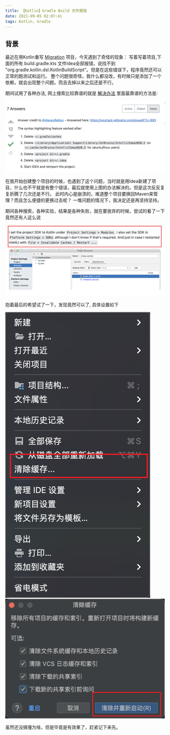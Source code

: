 ```yaml
---
title: 【Kotlin】Gradle Build 文件报错
date: 2021-09-05 02:07:41
tags: Kotlin, Gradle
---
```


## 背景

最近在用Kotlin重写 [Migration](https://github.com/JavaDream/migration) 项目，今天遇到了奇怪的现象：
写着写着项目,下面的所有 build.gradle.kts 文件Idea全部报错，说找不到 "org.gradle.kotlin.dsl.KotlinBuildScript"。但是在这些错误下，程序竟然还可以正常的跑测试和运行。
整个问题很奇怪，我什么都没改，有时候只是添加了一个依赖，就会出现整个问题。而且去掉以来之后还是不行。

期间试用了各种办法, 网上搜索比较靠谱的就是 [解决办法](https://stackoverflow.com/questions/65645510/cannot-access-script-base-class-org-gradle-kotlin-dsl-kotlinbuildscript)
里面最靠谱的方法是:

![解决办法](/images/image_5.png)

在我开始创建整个项目的时候，也遇到了这个问题，当时就是用Idea新建了项目，什么也不干就是有整个错误，最后就使用上图的办法解决的。但是这次反反复复折腾了几次还是不行。
此时内心是崩溃的，难道整个项目要换回Maven来管理？而且怎么便捷的更换过去呢？ 一堆问题的情况下，我决定还是再坚持坚持。

期间各种搜索，各种实验，结果是各种失败，就在要放弃的时候，尝试的看了一下竟然还有人这么说

![解决办法](/images/image_6.png)

抱着最后的希望试了一下，发现竟然可以了, 具体设置如下

![解决办法](/images/image_7.png)
![解决办法](/images/image_8.png)

虽然还没搞懂为啥，但是毕竟是有效果了，赶紧记下来先。

